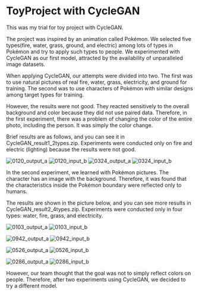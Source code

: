 # ToyProject with CycleGAN

This was my trial for toy project with CycleGAN.

The project was inspired by an animation called Pokémon. We selected five types(fire, water, grass, ground, and electric) among lots of types in Pokémon and try to apply such types to people.
We experimented with CycleGAN as our first model, attracted by the availability of unparalleled image datasets.

When applying CycleGAN, our attempts were divided into two. The first was to use natural pictures of real fire, water, grass, electricity, and ground for training. 
The second was to use characters of Pokémon with similar designs among target types for training.

However, the results were not good. They reacted sensitively to the overall background and color because they did not use paired data.
Therefore, in the first experiment, there was a problem of changing the color of the entire photo, including the person. It was simply the color change.

Brief results are as follows, and you can see it in CycleGAN_result1_2types.zip. 
Experiments were conducted only on fire and electric (lighting) because the results were not good.

![0120_output_a](https://github.com/user-attachments/assets/010759ec-8dc3-466c-8be7-83e3ae356064)
![0120_input_b](https://github.com/user-attachments/assets/59bb3193-899f-41b4-9ff9-e42ea3e467d2)
![0324_output_a](https://github.com/user-attachments/assets/454fc64a-9990-42f4-934a-da3f11fb3159)
![0324_input_b](https://github.com/user-attachments/assets/fb4c82c3-aa32-4581-a233-475bebd8d49f)

In the second experiment, we learned with Pokémon pictures. The character has an image with the background.
Therefore, it was found that the characteristics inside the Pokémon boundary were reflected only to humans.

The results are shown in the picture below, and you can see more results in CycleGAN_result2_4types.zip.
Experiments were conducted only in four types: water, fire, grass, and electricity.

![0103_output_a](https://github.com/user-attachments/assets/bed416fa-9a69-4dfa-bfeb-b2b4955d78e0)
![0103_input_b](https://github.com/user-attachments/assets/f4355541-6a75-4e70-a791-66fbc149a4d7)

![0942_output_a](https://github.com/user-attachments/assets/dc7424d4-f498-431d-9b8e-5c42534a40bc)
![0942_input_b](https://github.com/user-attachments/assets/fa1a7acd-f2d9-4d3a-a511-99f7cc298142)

![0526_output_a](https://github.com/user-attachments/assets/920f4e6f-45bd-475b-841b-d37dbb84f808)
![0526_input_b](https://github.com/user-attachments/assets/5313ec68-ff30-48d7-a62b-fa0b85c8f8af)

![0286_output_a](https://github.com/user-attachments/assets/46a7914a-4006-4795-a4b8-862c71eebadf)
![0286_input_b](https://github.com/user-attachments/assets/870bd1c5-5372-4dc6-8cd3-841130d34c41)


However, our team thought that the goal was not to simply reflect colors on people. Therefore, after two experiments using CycleGAN, we decided to try a different model.


